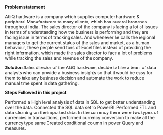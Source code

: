 **Problem statement**

AtliQ hardware is a company which supplies computer hardware & peripheral Manufacturers to many clients, which has several branches throughout India. The sales director of the company is facing a lot of issues in terms of understanding how the business is performing and  they are facing issue in terms of tracking sales. And whenever he calls the regional managers to get the current status of the sales and market, as a human behaviour, these people send tons of Excel files instead of providing the right information. which made the sales director to face a lot of problems while tracking the sales and revenue of the company.

****Solution****
Sales director of the AltiQ hardware, decide to hire a team of data analysts who can provide a business insights so that it would be easy for them to take any business decision and automate the work to reduce manual time spent in data gathering.

**Steps Followed in this project**

Performed a High level analysis of data in SQL to get better understanding over the data.
Connected the SQL data set to PowerBI.
Performed ETL and data cleaning on the imported data.
In the currency there were two types of currencies in transactions, performed currency conversion to make all the currency type same
Created conditional column in power Query and measures.
